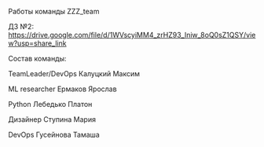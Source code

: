 Работы команды ZZZ_team

ДЗ №2:
https://drive.google.com/file/d/1WVscyiMM4_zrHZ93_Iniw_8oQ0sZ1QSY/view?usp=share_link


Состав команды:

TeamLeader/DevOps Калуцкий Максим

ML researcher Ермаков Ярослав

Python Лебедько Платон

Дизайнер Ступина Мария

DevOps Гусейнова Тамаша
